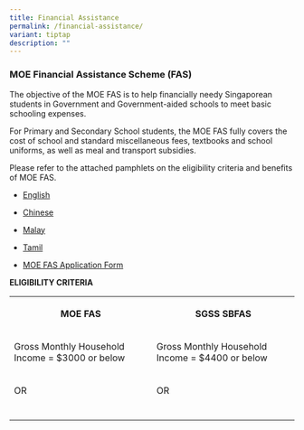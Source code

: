 ```yaml
---
title: Financial Assistance
permalink: /financial-assistance/
variant: tiptap
description: ""
---
```

<h3>MOE Financial Assistance Scheme (FAS)</h3>
<p>The objective of the MOE FAS is to help financially needy Singaporean
students in Government and Government-aided schools to meet basic schooling
expenses.</p>
<p>For Primary and Secondary School students, the MOE FAS fully covers the
cost of school and standard miscellaneous fees, textbooks and school uniforms,
as well as meal and transport subsidies.</p>
<p>Please refer to the attached pamphlets on the eligibility criteria and
benefits of MOE FAS.</p>
<ul data-tight="true" class="tight">
<li>
<p><a href="/files/Links/MOE_FAS_Pamphlet__EL_.pdf" rel="noopener nofollow" target="_blank">English</a>
</p>
</li>
<li>
<p><a href="/files/Links/MOE_FAS_Pamphlet__CL_.pdf" rel="noopener nofollow" target="_blank">Chinese</a>
</p>
</li>
<li>
<p><a href="/files/Links/MOE_FAS_Pamphlet__ML_.pdf" rel="noopener nofollow" target="_blank">Malay</a>
</p>
</li>
<li>
<p><a href="/files/Links/MOE_FAS_Pamphlet__TL_.pdf" rel="noopener nofollow" target="_blank">Tamil</a>
</p>
</li>
<li>
<p><a href="/files/Links/MOE_FAS_Application_Form_2025.pdf" rel="noopener nofollow" target="_blank">MOE FAS Application Form</a>
</p>
</li>
</ul>
<p><strong>ELIGIBILITY CRITERIA</strong>
</p>
<p></p>
<table style="minWidth: 50px">
<colgroup>
<col>
<col>
</colgroup>
<tbody>
<tr>
<th rowspan="1" colspan="1">
<p>MOE FAS</p>
</th>
<th rowspan="1" colspan="1">
<p>SGSS SBFAS</p>
</th>
</tr>
<tr>
<td rowspan="1" colspan="1">
<p>Gross Monthly Household Income = $3000 or below</p>
</td>
<td rowspan="1" colspan="1">
<p>Gross Monthly Household Income = $4400 or below</p>
</td>
</tr>
<tr>
<td rowspan="1" colspan="1">
<p>OR</p>
</td>
<td rowspan="1" colspan="1">
<p>OR</p>
</td>
</tr>
<tr>
<td rowspan="1" colspan="1">
<p></p>
</td>
<td rowspan="1" colspan="1">
<p></p>
</td>
</tr>
</tbody>
</table>
<p></p>
<p></p>